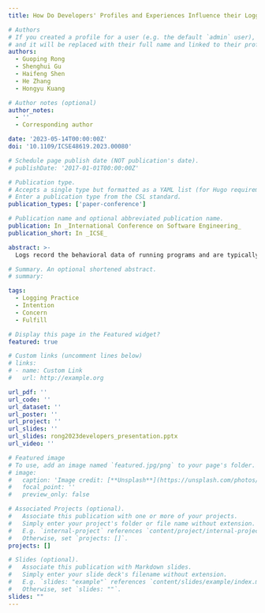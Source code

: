 ```yaml
---
title: How Do Developers' Profiles and Experiences Influence their Logging Practices? An Empirical Study of Industrial Practitioners

# Authors
# If you created a profile for a user (e.g. the default `admin` user), write the username (folder name) here
# and it will be replaced with their full name and linked to their profile.
authors:
  - Guoping Rong
  - Shenghui Gu
  - Haifeng Shen
  - He Zhang
  - Hongyu Kuang

# Author notes (optional)
author_notes:
  - ''
  - Corresponding author

date: '2023-05-14T00:00:00Z'
doi: '10.1109/ICSE48619.2023.00080'

# Schedule page publish date (NOT publication's date).
# publishDate: '2017-01-01T00:00:00Z'

# Publication type.
# Accepts a single type but formatted as a YAML list (for Hugo requirements).
# Enter a publication type from the CSL standard.
publication_types: ['paper-conference']

# Publication name and optional abbreviated publication name.
publication: In _International Conference on Software Engineering_
publication_short: In _ICSE_

abstract: >-
  Logs record the behavioral data of running programs and are typically generated by executing log statements. Software developers generally carry out logging practices with clear intentions and associated concerns (_I&Cs_). However, _I&Cs_ may not be properly fulfilled in source code as log placement--specifically determination of a log statement's context and content--is often susceptible to an individual's profile and experience. Some industrial studies have been conducted to discern developers' main logging _I&Cs_ and the way _I&Cs_ are fulfilled. However, the findings are only based on the developers from a single company in each individual study and hence have limited generalizability. More importantly, there lacks a comprehensive and deep understanding of the relationships between developers' profiles and experiences and their logging practices from a wider perspective. To fill this significant gap, we conducted an empirical study using mixed methods comprising questionnaire surveys, semi-structured interviews, and code analyses with practitioners from a wide range of companies across a variety of industrial domains. Results reveal that while developers share common logging _I&Cs_ and conduct logging practices mainly in the coding stage, their profiles and experiences profoundly influence their logging _I&Cs_ and the way the _I&Cs_ are fulfilled. These findings pave the way to facilitate the acceptance of important logging _I&Cs_ and the adoption of good logging practices by developers.

# Summary. An optional shortened abstract.
# summary:

tags:
  - Logging Practice
  - Intention
  - Concern
  - Fulfill

# Display this page in the Featured widget?
featured: true

# Custom links (uncomment lines below)
# links:
# - name: Custom Link
#   url: http://example.org

url_pdf: ''
url_code: ''
url_dataset: ''
url_poster: ''
url_project: ''
url_slides: ''
url_slides: rong2023developers_presentation.pptx
url_video: ''

# Featured image
# To use, add an image named `featured.jpg/png` to your page's folder.
# image:
#   caption: 'Image credit: [**Unsplash**](https://unsplash.com/photos/pLCdAaMFLTE)'
#   focal_point: ''
#   preview_only: false

# Associated Projects (optional).
#   Associate this publication with one or more of your projects.
#   Simply enter your project's folder or file name without extension.
#   E.g. `internal-project` references `content/project/internal-project/index.md`.
#   Otherwise, set `projects: []`.
projects: []

# Slides (optional).
#   Associate this publication with Markdown slides.
#   Simply enter your slide deck's filename without extension.
#   E.g. `slides: "example"` references `content/slides/example/index.md`.
#   Otherwise, set `slides: ""`.
slides: ""
---
```


